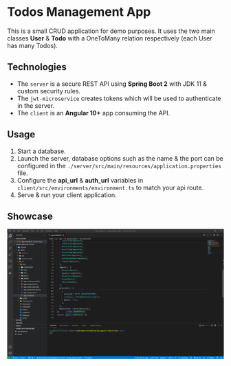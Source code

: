 # Todos Management App

 This is a small CRUD application for demo purposes. It uses the two main classes **User** & **Todo** with a OneToMany relation respectively (each User has many Todos).
 
 ## Technologies

- The `server` is a secure REST API using **Spring Boot 2** with JDK 11 & custom security rules.
- The `jwt-microservice` creates tokens which will be used to authenticate in the server.
- The `client` is an **Angular 10+** app consuming the API.

## Usage

1. Start a database.
2. Launch the server, database options such as the name & the port can be configured in the `./server/src/main/resources/application.properties` file.
4. Configure the **api_url** & **auth_url** variables in  `client/src/environments/environment.ts` to match your api route.
5. Serve & run your client application.

## Showcase
![alt](media/demo_x35ms.gif)


 
 


